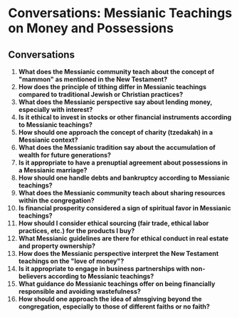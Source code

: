 # Conversations: Messianic Teachings on Money and Possessions

## Conversations

1. **What does the Messianic community teach about the concept of "mammon" as mentioned in the New Testament?**
2. **How does the principle of tithing differ in Messianic teachings compared to traditional Jewish or Christian practices?**
3. **What does the Messianic perspective say about lending money, especially with interest?**
4. **Is it ethical to invest in stocks or other financial instruments according to Messianic teachings?**
5. **How should one approach the concept of charity (tzedakah) in a Messianic context?**
6. **What does the Messianic tradition say about the accumulation of wealth for future generations?**
7. **Is it appropriate to have a prenuptial agreement about possessions in a Messianic marriage?**
8. **How should one handle debts and bankruptcy according to Messianic teachings?**
9. **What does the Messianic community teach about sharing resources within the congregation?**
10. **Is financial prosperity considered a sign of spiritual favor in Messianic teachings?**
11. **How should I consider ethical sourcing (fair trade, ethical labor practices, etc.) for the products I buy?**
12. **What Messianic guidelines are there for ethical conduct in real estate and property ownership?**
13. **How does the Messianic perspective interpret the New Testament teachings on the "love of money"?**
14. **Is it appropriate to engage in business partnerships with non-believers according to Messianic teachings?**
15. **What guidance do Messianic teachings offer on being financially responsible and avoiding wastefulness?**
16. **How should one approach the idea of almsgiving beyond the congregation, especially to those of different faiths or no faith?**
